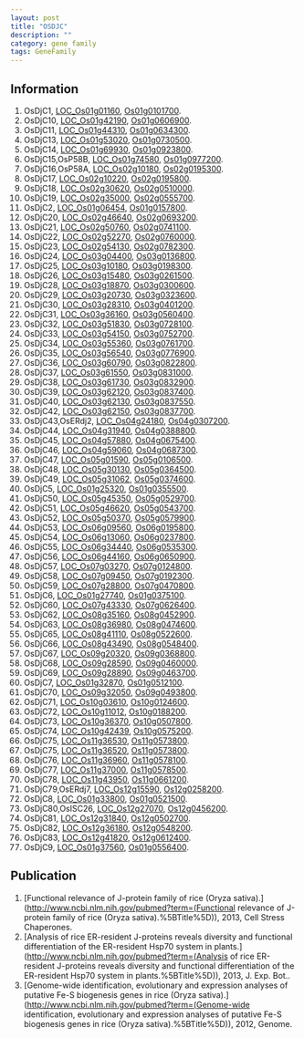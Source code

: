 ```yaml
---
layout: post
title: "OSDJC"
description: ""
category: gene family
tags: GeneFamily
---
```


## Information
1. OsDjC1, [LOC_Os01g01160](http://rice.plantbiology.msu.edu/cgi-bin/ORF_infopage.cgi?orf=LOC_Os01g01160), [Os01g0101700](http://rapdb.dna.affrc.go.jp/viewer/gbrowse_details/irgsp1?name=Os01g0101700).
2. OsDjC10, [LOC_Os01g42190](http://rice.plantbiology.msu.edu/cgi-bin/ORF_infopage.cgi?orf=LOC_Os01g42190), [Os01g0606900](http://rapdb.dna.affrc.go.jp/viewer/gbrowse_details/irgsp1?name=Os01g0606900).
3. OsDjC11, [LOC_Os01g44310](http://rice.plantbiology.msu.edu/cgi-bin/ORF_infopage.cgi?orf=LOC_Os01g44310), [Os01g0634300](http://rapdb.dna.affrc.go.jp/viewer/gbrowse_details/irgsp1?name=Os01g0634300).
4. OsDjC13, [LOC_Os01g53020](http://rice.plantbiology.msu.edu/cgi-bin/ORF_infopage.cgi?orf=LOC_Os01g53020), [Os01g0730500](http://rapdb.dna.affrc.go.jp/viewer/gbrowse_details/irgsp1?name=Os01g0730500).
5. OsDjC14, [LOC_Os01g69930](http://rice.plantbiology.msu.edu/cgi-bin/ORF_infopage.cgi?orf=LOC_Os01g69930), [Os01g0923800](http://rapdb.dna.affrc.go.jp/viewer/gbrowse_details/irgsp1?name=Os01g0923800).
6. OsDjC15,OsP58B, [LOC_Os01g74580](http://rice.plantbiology.msu.edu/cgi-bin/ORF_infopage.cgi?orf=LOC_Os01g74580), [Os01g0977200](http://rapdb.dna.affrc.go.jp/viewer/gbrowse_details/irgsp1?name=Os01g0977200).
7. OsDjC16,OsP58A, [LOC_Os02g10180](http://rice.plantbiology.msu.edu/cgi-bin/ORF_infopage.cgi?orf=LOC_Os02g10180), [Os02g0195300](http://rapdb.dna.affrc.go.jp/viewer/gbrowse_details/irgsp1?name=Os02g0195300).
8. OsDjC17, [LOC_Os02g10220](http://rice.plantbiology.msu.edu/cgi-bin/ORF_infopage.cgi?orf=LOC_Os02g10220), [Os02g0195800](http://rapdb.dna.affrc.go.jp/viewer/gbrowse_details/irgsp1?name=Os02g0195800).
9. OsDjC18, [LOC_Os02g30620](http://rice.plantbiology.msu.edu/cgi-bin/ORF_infopage.cgi?orf=LOC_Os02g30620), [Os02g0510000](http://rapdb.dna.affrc.go.jp/viewer/gbrowse_details/irgsp1?name=Os02g0510000).
10. OsDjC19, [LOC_Os02g35000](http://rice.plantbiology.msu.edu/cgi-bin/ORF_infopage.cgi?orf=LOC_Os02g35000), [Os02g0555700](http://rapdb.dna.affrc.go.jp/viewer/gbrowse_details/irgsp1?name=Os02g0555700).
11. OsDjC2, [LOC_Os01g06454](http://rice.plantbiology.msu.edu/cgi-bin/ORF_infopage.cgi?orf=LOC_Os01g06454), [Os01g0157800](http://rapdb.dna.affrc.go.jp/viewer/gbrowse_details/irgsp1?name=Os01g0157800).
12. OsDjC20, [LOC_Os02g46640](http://rice.plantbiology.msu.edu/cgi-bin/ORF_infopage.cgi?orf=LOC_Os02g46640), [Os02g0693200](http://rapdb.dna.affrc.go.jp/viewer/gbrowse_details/irgsp1?name=Os02g0693200).
13. OsDjC21, [LOC_Os02g50760](http://rice.plantbiology.msu.edu/cgi-bin/ORF_infopage.cgi?orf=LOC_Os02g50760), [Os02g0741100](http://rapdb.dna.affrc.go.jp/viewer/gbrowse_details/irgsp1?name=Os02g0741100).
14. OsDjC22, [LOC_Os02g52270](http://rice.plantbiology.msu.edu/cgi-bin/ORF_infopage.cgi?orf=LOC_Os02g52270), [Os02g0760000](http://rapdb.dna.affrc.go.jp/viewer/gbrowse_details/irgsp1?name=Os02g0760000).
15. OsDjC23, [LOC_Os02g54130](http://rice.plantbiology.msu.edu/cgi-bin/ORF_infopage.cgi?orf=LOC_Os02g54130), [Os02g0782300](http://rapdb.dna.affrc.go.jp/viewer/gbrowse_details/irgsp1?name=Os02g0782300).
16. OsDjC24, [LOC_Os03g04400](http://rice.plantbiology.msu.edu/cgi-bin/ORF_infopage.cgi?orf=LOC_Os03g04400), [Os03g0136800](http://rapdb.dna.affrc.go.jp/viewer/gbrowse_details/irgsp1?name=Os03g0136800).
17. OsDjC25, [LOC_Os03g10180](http://rice.plantbiology.msu.edu/cgi-bin/ORF_infopage.cgi?orf=LOC_Os03g10180), [Os03g0198300](http://rapdb.dna.affrc.go.jp/viewer/gbrowse_details/irgsp1?name=Os03g0198300).
18. OsDjC26, [LOC_Os03g15480](http://rice.plantbiology.msu.edu/cgi-bin/ORF_infopage.cgi?orf=LOC_Os03g15480), [Os03g0261500](http://rapdb.dna.affrc.go.jp/viewer/gbrowse_details/irgsp1?name=Os03g0261500).
19. OsDjC28, [LOC_Os03g18870](http://rice.plantbiology.msu.edu/cgi-bin/ORF_infopage.cgi?orf=LOC_Os03g18870), [Os03g0300600](http://rapdb.dna.affrc.go.jp/viewer/gbrowse_details/irgsp1?name=Os03g0300600).
20. OsDjC29, [LOC_Os03g20730](http://rice.plantbiology.msu.edu/cgi-bin/ORF_infopage.cgi?orf=LOC_Os03g20730), [Os03g0323600](http://rapdb.dna.affrc.go.jp/viewer/gbrowse_details/irgsp1?name=Os03g0323600).
21. OsDjC30, [LOC_Os03g28310](http://rice.plantbiology.msu.edu/cgi-bin/ORF_infopage.cgi?orf=LOC_Os03g28310), [Os03g0401200](http://rapdb.dna.affrc.go.jp/viewer/gbrowse_details/irgsp1?name=Os03g0401200).
22. OsDjC31, [LOC_Os03g36160](http://rice.plantbiology.msu.edu/cgi-bin/ORF_infopage.cgi?orf=LOC_Os03g36160), [Os03g0560400](http://rapdb.dna.affrc.go.jp/viewer/gbrowse_details/irgsp1?name=Os03g0560400).
23. OsDjC32, [LOC_Os03g51830](http://rice.plantbiology.msu.edu/cgi-bin/ORF_infopage.cgi?orf=LOC_Os03g51830), [Os03g0728100](http://rapdb.dna.affrc.go.jp/viewer/gbrowse_details/irgsp1?name=Os03g0728100).
24. OsDjC33, [LOC_Os03g54150](http://rice.plantbiology.msu.edu/cgi-bin/ORF_infopage.cgi?orf=LOC_Os03g54150), [Os03g0752700](http://rapdb.dna.affrc.go.jp/viewer/gbrowse_details/irgsp1?name=Os03g0752700).
25. OsDjC34, [LOC_Os03g55360](http://rice.plantbiology.msu.edu/cgi-bin/ORF_infopage.cgi?orf=LOC_Os03g55360), [Os03g0761700](http://rapdb.dna.affrc.go.jp/viewer/gbrowse_details/irgsp1?name=Os03g0761700).
26. OsDjC35, [LOC_Os03g56540](http://rice.plantbiology.msu.edu/cgi-bin/ORF_infopage.cgi?orf=LOC_Os03g56540), [Os03g0776900](http://rapdb.dna.affrc.go.jp/viewer/gbrowse_details/irgsp1?name=Os03g0776900).
27. OsDjC36, [LOC_Os03g60790](http://rice.plantbiology.msu.edu/cgi-bin/ORF_infopage.cgi?orf=LOC_Os03g60790), [Os03g0822800](http://rapdb.dna.affrc.go.jp/viewer/gbrowse_details/irgsp1?name=Os03g0822800).
28. OsDjC37, [LOC_Os03g61550](http://rice.plantbiology.msu.edu/cgi-bin/ORF_infopage.cgi?orf=LOC_Os03g61550), [Os03g0831000](http://rapdb.dna.affrc.go.jp/viewer/gbrowse_details/irgsp1?name=Os03g0831000).
29. OsDjC38, [LOC_Os03g61730](http://rice.plantbiology.msu.edu/cgi-bin/ORF_infopage.cgi?orf=LOC_Os03g61730), [Os03g0832900](http://rapdb.dna.affrc.go.jp/viewer/gbrowse_details/irgsp1?name=Os03g0832900).
30. OsDjC39, [LOC_Os03g62120](http://rice.plantbiology.msu.edu/cgi-bin/ORF_infopage.cgi?orf=LOC_Os03g62120), [Os03g0837400](http://rapdb.dna.affrc.go.jp/viewer/gbrowse_details/irgsp1?name=Os03g0837400).
31. OsDjC40, [LOC_Os03g62130](http://rice.plantbiology.msu.edu/cgi-bin/ORF_infopage.cgi?orf=LOC_Os03g62130), [Os03g0837550](http://rapdb.dna.affrc.go.jp/viewer/gbrowse_details/irgsp1?name=Os03g0837550).
32. OsDjC42, [LOC_Os03g62150](http://rice.plantbiology.msu.edu/cgi-bin/ORF_infopage.cgi?orf=LOC_Os03g62150), [Os03g0837700](http://rapdb.dna.affrc.go.jp/viewer/gbrowse_details/irgsp1?name=Os03g0837700).
33. OsDjC43,OsERdj2, [LOC_Os04g24180](http://rice.plantbiology.msu.edu/cgi-bin/ORF_infopage.cgi?orf=LOC_Os04g24180), [Os04g0307200](http://rapdb.dna.affrc.go.jp/viewer/gbrowse_details/irgsp1?name=Os04g0307200).
34. OsDjC44, [LOC_Os04g31940](http://rice.plantbiology.msu.edu/cgi-bin/ORF_infopage.cgi?orf=LOC_Os04g31940), [Os04g0388800](http://rapdb.dna.affrc.go.jp/viewer/gbrowse_details/irgsp1?name=Os04g0388800).
35. OsDjC45, [LOC_Os04g57880](http://rice.plantbiology.msu.edu/cgi-bin/ORF_infopage.cgi?orf=LOC_Os04g57880), [Os04g0675400](http://rapdb.dna.affrc.go.jp/viewer/gbrowse_details/irgsp1?name=Os04g0675400).
36. OsDjC46, [LOC_Os04g59060](http://rice.plantbiology.msu.edu/cgi-bin/ORF_infopage.cgi?orf=LOC_Os04g59060), [Os04g0687300](http://rapdb.dna.affrc.go.jp/viewer/gbrowse_details/irgsp1?name=Os04g0687300).
37. OsDjC47, [LOC_Os05g01590](http://rice.plantbiology.msu.edu/cgi-bin/ORF_infopage.cgi?orf=LOC_Os05g01590), [Os05g0106500](http://rapdb.dna.affrc.go.jp/viewer/gbrowse_details/irgsp1?name=Os05g0106500).
38. OsDjC48, [LOC_Os05g30130](http://rice.plantbiology.msu.edu/cgi-bin/ORF_infopage.cgi?orf=LOC_Os05g30130), [Os05g0364500](http://rapdb.dna.affrc.go.jp/viewer/gbrowse_details/irgsp1?name=Os05g0364500).
39. OsDjC49, [LOC_Os05g31062](http://rice.plantbiology.msu.edu/cgi-bin/ORF_infopage.cgi?orf=LOC_Os05g31062), [Os05g0374600](http://rapdb.dna.affrc.go.jp/viewer/gbrowse_details/irgsp1?name=Os05g0374600).
40. OsDjC5, [LOC_Os01g25320](http://rice.plantbiology.msu.edu/cgi-bin/ORF_infopage.cgi?orf=LOC_Os01g25320), [Os01g0355500](http://rapdb.dna.affrc.go.jp/viewer/gbrowse_details/irgsp1?name=Os01g0355500).
41. OsDjC50, [LOC_Os05g45350](http://rice.plantbiology.msu.edu/cgi-bin/ORF_infopage.cgi?orf=LOC_Os05g45350), [Os05g0529700](http://rapdb.dna.affrc.go.jp/viewer/gbrowse_details/irgsp1?name=Os05g0529700).
42. OsDjC51, [LOC_Os05g46620](http://rice.plantbiology.msu.edu/cgi-bin/ORF_infopage.cgi?orf=LOC_Os05g46620), [Os05g0543700](http://rapdb.dna.affrc.go.jp/viewer/gbrowse_details/irgsp1?name=Os05g0543700).
43. OsDjC52, [LOC_Os05g50370](http://rice.plantbiology.msu.edu/cgi-bin/ORF_infopage.cgi?orf=LOC_Os05g50370), [Os05g0579900](http://rapdb.dna.affrc.go.jp/viewer/gbrowse_details/irgsp1?name=Os05g0579900).
44. OsDjC53, [LOC_Os06g09560](http://rice.plantbiology.msu.edu/cgi-bin/ORF_infopage.cgi?orf=LOC_Os06g09560), [Os06g0195800](http://rapdb.dna.affrc.go.jp/viewer/gbrowse_details/irgsp1?name=Os06g0195800).
45. OsDjC54, [LOC_Os06g13060](http://rice.plantbiology.msu.edu/cgi-bin/ORF_infopage.cgi?orf=LOC_Os06g13060), [Os06g0237800](http://rapdb.dna.affrc.go.jp/viewer/gbrowse_details/irgsp1?name=Os06g0237800).
46. OsDjC55, [LOC_Os06g34440](http://rice.plantbiology.msu.edu/cgi-bin/ORF_infopage.cgi?orf=LOC_Os06g34440), [Os06g0535300](http://rapdb.dna.affrc.go.jp/viewer/gbrowse_details/irgsp1?name=Os06g0535300).
47. OsDjC56, [LOC_Os06g44160](http://rice.plantbiology.msu.edu/cgi-bin/ORF_infopage.cgi?orf=LOC_Os06g44160), [Os06g0650900](http://rapdb.dna.affrc.go.jp/viewer/gbrowse_details/irgsp1?name=Os06g0650900).
48. OsDjC57, [LOC_Os07g03270](http://rice.plantbiology.msu.edu/cgi-bin/ORF_infopage.cgi?orf=LOC_Os07g03270), [Os07g0124800](http://rapdb.dna.affrc.go.jp/viewer/gbrowse_details/irgsp1?name=Os07g0124800).
49. OsDjC58, [LOC_Os07g09450](http://rice.plantbiology.msu.edu/cgi-bin/ORF_infopage.cgi?orf=LOC_Os07g09450), [Os07g0192300](http://rapdb.dna.affrc.go.jp/viewer/gbrowse_details/irgsp1?name=Os07g0192300).
50. OsDjC59, [LOC_Os07g28800](http://rice.plantbiology.msu.edu/cgi-bin/ORF_infopage.cgi?orf=LOC_Os07g28800), [Os07g0470800](http://rapdb.dna.affrc.go.jp/viewer/gbrowse_details/irgsp1?name=Os07g0470800).
51. OsDjC6, [LOC_Os01g27740](http://rice.plantbiology.msu.edu/cgi-bin/ORF_infopage.cgi?orf=LOC_Os01g27740), [Os01g0375100](http://rapdb.dna.affrc.go.jp/viewer/gbrowse_details/irgsp1?name=Os01g0375100).
52. OsDjC60, [LOC_Os07g43330](http://rice.plantbiology.msu.edu/cgi-bin/ORF_infopage.cgi?orf=LOC_Os07g43330), [Os07g0626400](http://rapdb.dna.affrc.go.jp/viewer/gbrowse_details/irgsp1?name=Os07g0626400).
53. OsDjC62, [LOC_Os08g35160](http://rice.plantbiology.msu.edu/cgi-bin/ORF_infopage.cgi?orf=LOC_Os08g35160), [Os08g0452900](http://rapdb.dna.affrc.go.jp/viewer/gbrowse_details/irgsp1?name=Os08g0452900).
54. OsDjC63, [LOC_Os08g36980](http://rice.plantbiology.msu.edu/cgi-bin/ORF_infopage.cgi?orf=LOC_Os08g36980), [Os08g0474600](http://rapdb.dna.affrc.go.jp/viewer/gbrowse_details/irgsp1?name=Os08g0474600).
55. OsDjC65, [LOC_Os08g41110](http://rice.plantbiology.msu.edu/cgi-bin/ORF_infopage.cgi?orf=LOC_Os08g41110), [Os08g0522600](http://rapdb.dna.affrc.go.jp/viewer/gbrowse_details/irgsp1?name=Os08g0522600).
56. OsDjC66, [LOC_Os08g43490](http://rice.plantbiology.msu.edu/cgi-bin/ORF_infopage.cgi?orf=LOC_Os08g43490), [Os08g0548400](http://rapdb.dna.affrc.go.jp/viewer/gbrowse_details/irgsp1?name=Os08g0548400).
57. OsDjC67, [LOC_Os09g20320](http://rice.plantbiology.msu.edu/cgi-bin/ORF_infopage.cgi?orf=LOC_Os09g20320), [Os09g0368800](http://rapdb.dna.affrc.go.jp/viewer/gbrowse_details/irgsp1?name=Os09g0368800).
58. OsDjC68, [LOC_Os09g28590](http://rice.plantbiology.msu.edu/cgi-bin/ORF_infopage.cgi?orf=LOC_Os09g28590), [Os09g0460000](http://rapdb.dna.affrc.go.jp/viewer/gbrowse_details/irgsp1?name=Os09g0460000).
59. OsDjC69, [LOC_Os09g28890](http://rice.plantbiology.msu.edu/cgi-bin/ORF_infopage.cgi?orf=LOC_Os09g28890), [Os09g0463700](http://rapdb.dna.affrc.go.jp/viewer/gbrowse_details/irgsp1?name=Os09g0463700).
60. OsDjC7, [LOC_Os01g32870](http://rice.plantbiology.msu.edu/cgi-bin/ORF_infopage.cgi?orf=LOC_Os01g32870), [Os01g0512100](http://rapdb.dna.affrc.go.jp/viewer/gbrowse_details/irgsp1?name=Os01g0512100).
61. OsDjC70, [LOC_Os09g32050](http://rice.plantbiology.msu.edu/cgi-bin/ORF_infopage.cgi?orf=LOC_Os09g32050), [Os09g0493800](http://rapdb.dna.affrc.go.jp/viewer/gbrowse_details/irgsp1?name=Os09g0493800).
62. OsDjC71, [LOC_Os10g03610](http://rice.plantbiology.msu.edu/cgi-bin/ORF_infopage.cgi?orf=LOC_Os10g03610), [Os10g0124600](http://rapdb.dna.affrc.go.jp/viewer/gbrowse_details/irgsp1?name=Os10g0124600).
63. OsDjC72, [LOC_Os10g11012](http://rice.plantbiology.msu.edu/cgi-bin/ORF_infopage.cgi?orf=LOC_Os10g11012), [Os10g0188200](http://rapdb.dna.affrc.go.jp/viewer/gbrowse_details/irgsp1?name=Os10g0188200).
64. OsDjC73, [LOC_Os10g36370](http://rice.plantbiology.msu.edu/cgi-bin/ORF_infopage.cgi?orf=LOC_Os10g36370), [Os10g0507800](http://rapdb.dna.affrc.go.jp/viewer/gbrowse_details/irgsp1?name=Os10g0507800).
65. OsDjC74, [LOC_Os10g42439](http://rice.plantbiology.msu.edu/cgi-bin/ORF_infopage.cgi?orf=LOC_Os10g42439), [Os10g0575200](http://rapdb.dna.affrc.go.jp/viewer/gbrowse_details/irgsp1?name=Os10g0575200).
66. OsDjC75, [LOC_Os11g36530](http://rice.plantbiology.msu.edu/cgi-bin/ORF_infopage.cgi?orf=LOC_Os11g36530), [Os11g0573800](http://rapdb.dna.affrc.go.jp/viewer/gbrowse_details/irgsp1?name=Os11g0573800).
67. OsDjC75, [LOC_Os11g36520](http://rice.plantbiology.msu.edu/cgi-bin/ORF_infopage.cgi?orf=LOC_Os11g36520), [Os11g0573800](http://rapdb.dna.affrc.go.jp/viewer/gbrowse_details/irgsp1?name=Os11g0573800).
68. OsDjC76, [LOC_Os11g36960](http://rice.plantbiology.msu.edu/cgi-bin/ORF_infopage.cgi?orf=LOC_Os11g36960), [Os11g0578100](http://rapdb.dna.affrc.go.jp/viewer/gbrowse_details/irgsp1?name=Os11g0578100).
69. OsDjC77, [LOC_Os11g37000](http://rice.plantbiology.msu.edu/cgi-bin/ORF_infopage.cgi?orf=LOC_Os11g37000), [Os11g0578500](http://rapdb.dna.affrc.go.jp/viewer/gbrowse_details/irgsp1?name=Os11g0578500).
70. OsDjC78, [LOC_Os11g43950](http://rice.plantbiology.msu.edu/cgi-bin/ORF_infopage.cgi?orf=LOC_Os11g43950), [Os11g0661200](http://rapdb.dna.affrc.go.jp/viewer/gbrowse_details/irgsp1?name=Os11g0661200).
71. OsDjC79,OsERdj7, [LOC_Os12g15590](http://rice.plantbiology.msu.edu/cgi-bin/ORF_infopage.cgi?orf=LOC_Os12g15590), [Os12g0258200](http://rapdb.dna.affrc.go.jp/viewer/gbrowse_details/irgsp1?name=Os12g0258200).
72. OsDjC8, [LOC_Os01g33800](http://rice.plantbiology.msu.edu/cgi-bin/ORF_infopage.cgi?orf=LOC_Os01g33800), [Os01g0521500](http://rapdb.dna.affrc.go.jp/viewer/gbrowse_details/irgsp1?name=Os01g0521500).
73. OsDjC80,OsISC26, [LOC_Os12g27070](http://rice.plantbiology.msu.edu/cgi-bin/ORF_infopage.cgi?orf=LOC_Os12g27070), [Os12g0456200](http://rapdb.dna.affrc.go.jp/viewer/gbrowse_details/irgsp1?name=Os12g0456200).
74. OsDjC81, [LOC_Os12g31840](http://rice.plantbiology.msu.edu/cgi-bin/ORF_infopage.cgi?orf=LOC_Os12g31840), [Os12g0502700](http://rapdb.dna.affrc.go.jp/viewer/gbrowse_details/irgsp1?name=Os12g0502700).
75. OsDjC82, [LOC_Os12g36180](http://rice.plantbiology.msu.edu/cgi-bin/ORF_infopage.cgi?orf=LOC_Os12g36180), [Os12g0548200](http://rapdb.dna.affrc.go.jp/viewer/gbrowse_details/irgsp1?name=Os12g0548200).
76. OsDjC83, [LOC_Os12g41820](http://rice.plantbiology.msu.edu/cgi-bin/ORF_infopage.cgi?orf=LOC_Os12g41820), [Os12g0612400](http://rapdb.dna.affrc.go.jp/viewer/gbrowse_details/irgsp1?name=Os12g0612400).
77. OsDjC9, [LOC_Os01g37560](http://rice.plantbiology.msu.edu/cgi-bin/ORF_infopage.cgi?orf=LOC_Os01g37560), [Os01g0556400](http://rapdb.dna.affrc.go.jp/viewer/gbrowse_details/irgsp1?name=Os01g0556400).

## Publication
1. [Functional relevance of J-protein family of rice (Oryza sativa).](http://www.ncbi.nlm.nih.gov/pubmed?term=(Functional relevance of J-protein family of rice (Oryza sativa).%5BTitle%5D)), 2013, Cell Stress Chaperones.
2. [Analysis of rice ER-resident J-proteins reveals diversity and functional differentiation of the ER-resident Hsp70 system in plants.](http://www.ncbi.nlm.nih.gov/pubmed?term=(Analysis of rice ER-resident J-proteins reveals diversity and functional differentiation of the ER-resident Hsp70 system in plants.%5BTitle%5D)), 2013, J. Exp. Bot..
3. [Genome-wide identification, evolutionary and expression analyses of putative Fe-S biogenesis genes in rice (Oryza sativa).](http://www.ncbi.nlm.nih.gov/pubmed?term=(Genome-wide identification, evolutionary and expression analyses of putative Fe-S biogenesis genes in rice (Oryza sativa).%5BTitle%5D)), 2012, Genome.


